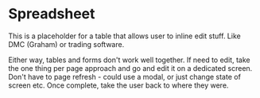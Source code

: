 # Spreadsheet

This is a placeholder for a table that allows user to inline edit stuff. Like DMC (Graham) or trading software.

Either way, tables and forms don't work well together. If need to edit, take the one thing per page approach and go and edit it on a dedicated screen. Don't have to page refresh - could use a modal, or just change state of screen etc. Once complete, take the user back to where they were.